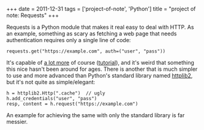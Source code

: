 +++
date = 2011-12-31
tags = ['project-of-note', 'Python']
title = "project of note: Requests"
+++

Requests is a Python module that makes it real easy to deal with HTTP.
As an example, something as scary as fetching a web page that needs
authentication requires only a single line of code:

``` {.sourceCode .python}
requests.get("https://example.com", auth=("user", "pass"))
```

It\'s capable of [a lot more] of course ([tutorial]), and it\'s weird
that something this nice hasn\'t been around for ages. There is another
that is much simpler to use and more advanced than Python\'s standard
library named [httplib2], but it\'s not quite as simple/elegant:

``` {.sourceCode .python}
h = httplib2.Http(".cache")  // ugly
h.add_credentials("user", "pass")
resp, content = h.request("https://example.com")
```

An example for achieving the same with only the standard library is far
messier.

  [a lot more]: http://docs.python-requests.org/en/latest/index.html#feature-support
  [tutorial]: http://docs.python-requests.org/en/latest/user/quickstart/
  [httplib2]: http://code.google.com/p/httplib2/
